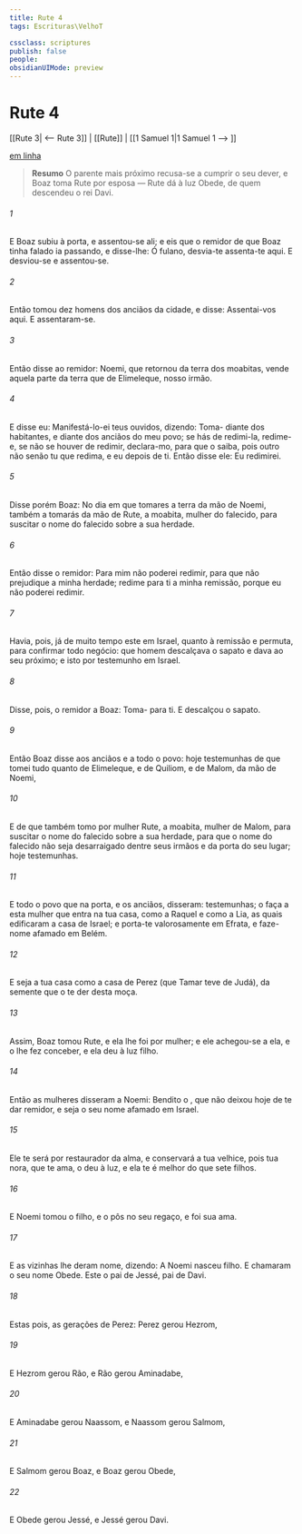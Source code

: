 ```yaml
---
title: Rute 4
tags: Escrituras\VelhoT

cssclass: scriptures
publish: false
people:
obsidianUIMode: preview
---
```


# Rute 4
[[Rute 3| <-- Rute 3]] | [[Rute]] | [[1 Samuel 1|1 Samuel 1 --> ]]

[em linha](https://churchofjesuschrist.org/study/scriptures/ot/ruth/4?lang=por)

> __Resumo__
O parente mais próximo recusa-se a cumprir o seu dever, e Boaz toma Rute por esposa — Rute dá à luz Obede, de quem descendeu o rei Davi.

###### 1 
E Boaz subiu à porta, e assentou-se ali; e eis que o remidor de que Boaz tinha falado ia passando, e disse-lhe: Ó fulano, desvia-te  assenta-te aqui. E desviou-se  e assentou-se.

###### 2 
Então tomou dez homens dos anciãos da cidade, e disse: Assentai-vos aqui. E assentaram-se.

###### 3 
Então disse ao remidor: Noemi, que retornou da terra dos moabitas, vende aquela parte da terra que  de Elimeleque, nosso irmão.

###### 4 
E disse eu: Manifestá-lo-ei  teus ouvidos, dizendo: Toma- diante dos habitantes, e diante dos anciãos do meu povo; se hás de redimi-la, redime- e, se não se houver de redimir, declara-mo, para que o saiba, pois outro não  senão tu que  redima, e eu depois de ti. Então disse ele: Eu  redimirei.

###### 5 
Disse porém Boaz: No dia em que tomares a terra da mão de Noemi, também a tomarás da mão de Rute, a moabita, mulher do falecido, para suscitar o nome do falecido sobre a sua herdade.

###### 6 
Então disse o remidor: Para mim não  poderei redimir, para que não prejudique a minha herdade; redime para ti a minha remissão, porque eu não  poderei redimir.

###### 7 
Havia, pois, já de muito tempo este  em Israel, quanto à remissão e permuta, para confirmar todo negócio: que  homem descalçava o sapato e  dava ao seu próximo; e isto  por testemunho em Israel.

###### 8 
Disse, pois, o remidor a Boaz: Toma- para ti. E descalçou o sapato.

###### 9 
Então Boaz disse aos anciãos e a todo o povo:  hoje testemunhas de que tomei tudo quanto  de Elimeleque, e de Quiliom, e de Malom, da mão de Noemi,

###### 10 
E de que também tomo por mulher Rute, a moabita,  mulher de Malom, para suscitar o nome do falecido sobre a sua herdade, para que o nome do falecido não seja desarraigado dentre seus irmãos e da porta do seu lugar;  hoje testemunhas.

###### 11 
E todo o povo que  na porta, e os anciãos, disseram:  testemunhas; o  faça a esta mulher que entra na tua casa, como a Raquel e como a Lia, as quais edificaram a casa de Israel; e porta-te valorosamente em Efrata, e faze- nome afamado em Belém.

###### 12 
E seja a tua casa como a casa de Perez (que Tamar teve de Judá), da semente que o  te der desta moça.

###### 13 
Assim, Boaz tomou Rute, e ela lhe foi por mulher; e ele achegou-se a ela, e o  lhe fez conceber, e ela deu à luz  filho.

###### 14 
Então as mulheres disseram a Noemi: Bendito  o , que não deixou hoje de te dar remidor, e seja o seu nome afamado em Israel.

###### 15 
Ele te será por restaurador da alma, e conservará a tua velhice, pois tua nora, que te ama, o deu à luz, e ela te é melhor do que sete filhos.

###### 16 
E Noemi tomou o filho, e o pôs no seu regaço, e foi sua ama.

###### 17 
E as vizinhas lhe deram  nome, dizendo: A Noemi nasceu  filho. E chamaram o seu nome Obede. Este  o pai de Jessé, pai de Davi.

###### 18 
Estas  pois, as gerações de Perez: Perez gerou Hezrom,

###### 19 
E Hezrom gerou Rão, e Rão gerou Aminadabe,

###### 20 
E Aminadabe gerou Naassom, e Naassom gerou Salmom,

###### 21 
E Salmom gerou Boaz, e Boaz gerou Obede,

###### 22 
E Obede gerou Jessé, e Jessé gerou Davi.

